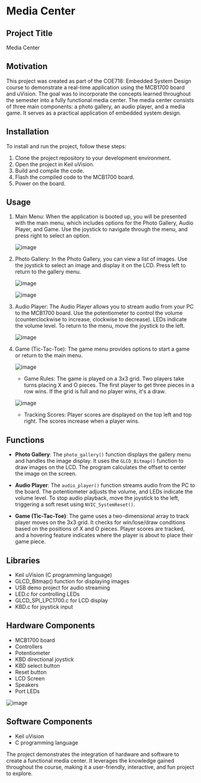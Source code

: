 # Media Center

## Project Title
Media Center

## Motivation
This project was created as part of the COE718: Embedded System Design course to demonstrate a real-time application using the MCB1700 board and uVision. The goal was to incorporate the concepts learned throughout the semester into a fully functional media center. The media center consists of three main components: a photo gallery, an audio player, and a media game. It serves as a practical application of embedded system design.

## Installation
To install and run the project, follow these steps:
1. Clone the project repository to your development environment.
2. Open the project in Keil uVision.
3. Build and compile the code.
4. Flash the compiled code to the MCB1700 board.
5. Power on the board.

## Usage
1. Main Menu: When the application is booted up, you will be presented with the main menu, which includes options for the Photo Gallery, Audio Player, and Game. Use the joystick to navigate through the menu, and press right to select an option.

   ![image](https://github.com/dosawaru/Multimedia-Center/assets/35234154/e3690e50-ad5f-4751-8dc7-ef4b0048a327)

2. Photo Gallery: In the Photo Gallery, you can view a list of images. Use the joystick to select an image and display it on the LCD. Press left to return to the gallery menu.

   ![image](https://github.com/dosawaru/Multimedia-Center/assets/35234154/ee1eca96-ad87-4292-a0c9-f876241fee21)

   ![image](https://github.com/dosawaru/Multimedia-Center/assets/35234154/c17e16b7-50f1-4e80-8ed8-cd0aec098b51)

3. Audio Player: The Audio Player allows you to stream audio from your PC to the MCB1700 board. Use the potentiometer to control the volume (counterclockwise to increase, clockwise to decrease). LEDs indicate the volume level. To return to the menu, move the joystick to the left.

   ![image](https://github.com/dosawaru/Multimedia-Center/assets/35234154/b3d12c5b-7d2e-4746-93fc-bb4f97cafc02)

4. Game (Tic-Tac-Toe): The game menu provides options to start a game or return to the main menu.

   ![image](https://github.com/dosawaru/Multimedia-Center/assets/35234154/16796305-ac3d-490c-a4e8-f3e835598c4f)

   - Game Rules: The game is played on a 3x3 grid. Two players take turns placing X and O pieces. The first player to get three pieces in a row wins. If the grid is full and no player wins, it's a draw.

   ![image](https://github.com/dosawaru/Multimedia-Center/assets/35234154/8012aa5b-7726-4a63-a5ea-0fad04887bcd)

   - Tracking Scores: Player scores are displayed on the top left and top right. The scores increase when a player wins.


## Functions
- **Photo Gallery**: The `photo_gallery()` function displays the gallery menu and handles the image display. It uses the `GLCD_Bitmap()` function to draw images on the LCD. The program calculates the offset to center the image on the screen.

- **Audio Player**: The `audio_player()` function streams audio from the PC to the board. The potentiometer adjusts the volume, and LEDs indicate the volume level. To stop audio playback, move the joystick to the left, triggering a soft reset using `NVIC_SystemReset()`.

- **Game (Tic-Tac-Toe)**: The game uses a two-dimensional array to track player moves on the 3x3 grid. It checks for win/lose/draw conditions based on the positions of X and O pieces. Player scores are tracked, and a hovering feature indicates where the player is about to place their game piece.

## Libraries
- Keil uVision (C programming language)
- GLCD_Bitmap() function for displaying images
- USB demo project for audio streaming
- LED.c for controlling LEDs
- GLCD_SPI_LPC1700.c for LCD display
- KBD.c for joystick input

## Hardware Components
- MCB1700 board
- Controllers
- Potentiometer
- KBD directional joystick
- KBD select button
- Reset button
- LCD Screen
- Speakers
- Port LEDs

![image](https://github.com/dosawaru/Multimedia-Center/assets/35234154/c08c0f0d-b0ba-4892-8c9a-137329dd64d3)

## Software Components
- Keil uVision
- C programming language

The project demonstrates the integration of hardware and software to create a functional media center. It leverages the knowledge gained throughout the course, making it a user-friendly, interactive, and fun project to explore.
